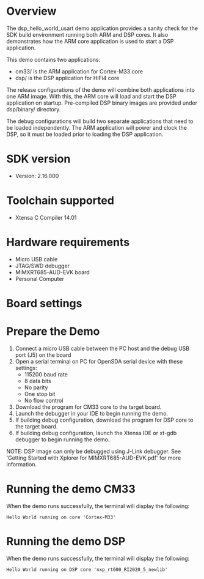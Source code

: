 Overview
========
The dsp_hello_world_usart demo application provides a sanity check for the SDK build
environment running both ARM and DSP cores. It also demonstrates how the ARM 
core application is used to start a DSP application.

This demo contains two applications:
- cm33/ is the ARM application for Cortex-M33 core
- dsp/ is the DSP application for HiFi4 core

The release configurations of the demo will combine both applications into one ARM
image.  With this, the ARM core will load and start the DSP application on
startup.  Pre-compiled DSP binary images are provided under dsp/binary/ directory.

The debug configurations will build two separate applications that need to be
loaded independently.  The ARM application will power and clock the DSP, so
it must be loaded prior to loading the DSP application.


SDK version
===========
- Version: 2.16.000

Toolchain supported
===================
- Xtensa C Compiler  14.01

Hardware requirements
=====================
- Micro USB cable
- JTAG/SWD debugger
- MIMXRT685-AUD-EVK board
- Personal Computer

Board settings
==============

Prepare the Demo
================
1.  Connect a micro USB cable between the PC host and the debug USB port (J5) on the board
2.  Open a serial terminal on PC for OpenSDA serial device with these settings:
    - 115200 baud rate
    - 8 data bits
    - No parity
    - One stop bit
    - No flow control
3.  Download the program for CM33 core to the target board.
4.  Launch the debugger in your IDE to begin running the demo.
5.  If building debug configuration, download the program for DSP core to the target board.
6.  If building debug configuration, launch the Xtensa IDE or xt-gdb debugger to
begin running the demo.

NOTE: DSP image can only be debugged using J-Link debugger.  See
'Getting Started with Xplorer for MIMXRT685-AUD-EVK.pdf' for more information.

Running the demo CM33
=====================
When the demo runs successfully, the terminal will display the following:

    Hello World running on core 'Cortex-M33'

Running the demo DSP
====================
When the demo runs successfully, the terminal will display the following:

    Hello World running on DSP core 'nxp_rt600_RI2020_5_newlib'


